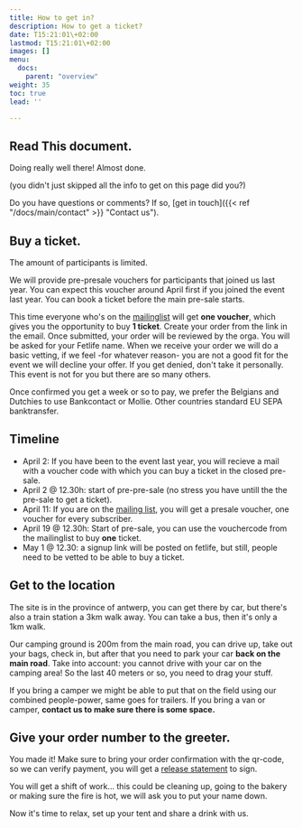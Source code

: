 ```yaml
---
title: How to get in?
description: How to get a ticket?
date: T15:21:01\+02:00
lastmod: T15:21:01\+02:00
images: []
menu: 
  docs:
    parent: "overview"
weight: 35
toc: true
lead: ''

---
```

## Read This document.

Doing really well there! Almost done.

(you didn't just skipped all the info to get on this page did you?)

Do you have questions or comments? If so, [get in touch]({{< ref "/docs/main/contact" >}} "Contact us").

## Buy a ticket.

The amount of participants is limited.

We will provide pre-presale vouchers for participants that joined us last year. You can expect this voucher around April first if you joined the event last year. You can book a ticket before the main pre-sale starts.

This time everyone who's on the [mailinglist](https://roguerope.be/pages/newsletter.html) will get **one voucher**, which gives you the opportunity to buy **1 ticket**. Create your order from the link in the email.
Once submitted, your order will be reviewed by the orga. You will be asked for your Fetlife name. When we receive your order we will do a basic vetting, if we feel -for whatever reason- you are not a good fit for the event we will decline your offer. If you get denied, don't take it personally. This event is not for you but there are so many others.

Once confirmed you get a week or so to pay, we prefer the Belgians and Dutchies to use Bankcontact or Mollie. Other countries standard EU SEPA banktransfer.

## Timeline

* April 2: If you have been to the event last year, you will recieve a mail with a voucher code with which you can buy a ticket in the closed pre-sale.
* April 2 @ 12.30h: start of pre-pre-sale (no stress you have untill the the pre-sale to get a ticket).
* April 11: If you are on the [mailing list](https://roguerope.be/pages/newsletter.html), you will get a presale voucher, one voucher for every subscriber.
* April 19 @ 12.30h: Start of pre-sale, you can use the vouchercode from the mailinglist to buy **one** ticket.
* May 1 @ 12.30: a signup link will be posted on fetlife, but still, people need to be vetted to be able to buy a ticket.

## Get to the location

The site is in the province of antwerp, you can get there by car, but there's also a train station a 3km walk away. You can take a bus, then it's only a 1km walk.

Our camping ground is 200m from the main road, you can drive up, take out your bags, check in, but after that you need to park your car **back on the main road**.
Take into account: you cannot drive with your car on the camping area! So the last 40 meters or so, you need to drag your stuff.

If you bring a camper we might be able to put that on the field using our combined people-power, same goes for trailers. If you bring a van or camper, **contact us to make sure there is some space.**

## Give your order number to the greeter.

You made it! Make sure to bring your order confirmation with the qr-code, so we can verify payment, you will get a [release statement](https://qa.roguerope.be/docs/main/release-statement/) to sign.

You will get a shift of work... this could be cleaning up, going to the bakery or making sure the fire is hot, we will ask you to put your name down.

Now it's time to relax, set up your tent and share a drink with us.